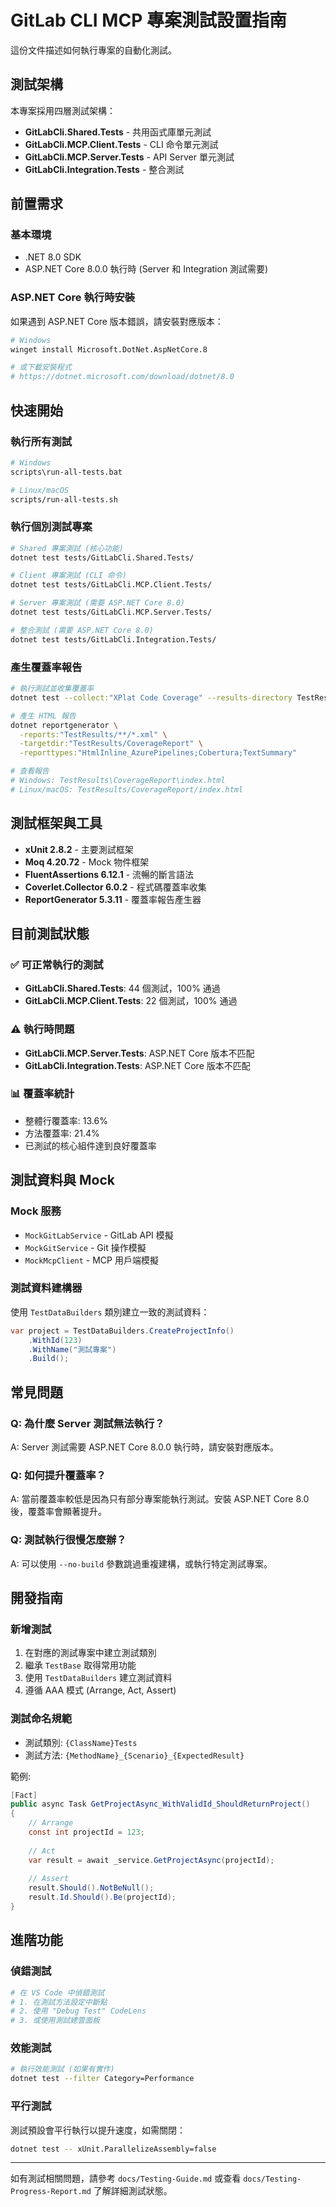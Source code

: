 # GitLab CLI MCP 專案測試設置指南

這份文件描述如何執行專案的自動化測試。

## 測試架構

本專案採用四層測試架構：

- **GitLabCli.Shared.Tests** - 共用函式庫單元測試
- **GitLabCli.MCP.Client.Tests** - CLI 命令單元測試  
- **GitLabCli.MCP.Server.Tests** - API Server 單元測試
- **GitLabCli.Integration.Tests** - 整合測試

## 前置需求

### 基本環境
- .NET 8.0 SDK
- ASP.NET Core 8.0.0 執行時 (Server 和 Integration 測試需要)

### ASP.NET Core 執行時安裝
如果遇到 ASP.NET Core 版本錯誤，請安裝對應版本：

```bash
# Windows
winget install Microsoft.DotNet.AspNetCore.8

# 或下載安裝程式
# https://dotnet.microsoft.com/download/dotnet/8.0
```

## 快速開始

### 執行所有測試
```bash
# Windows
scripts\run-all-tests.bat

# Linux/macOS  
scripts/run-all-tests.sh
```

### 執行個別測試專案
```bash
# Shared 專案測試 (核心功能)
dotnet test tests/GitLabCli.Shared.Tests/

# Client 專案測試 (CLI 命令)
dotnet test tests/GitLabCli.MCP.Client.Tests/

# Server 專案測試 (需要 ASP.NET Core 8.0)
dotnet test tests/GitLabCli.MCP.Server.Tests/

# 整合測試 (需要 ASP.NET Core 8.0)
dotnet test tests/GitLabCli.Integration.Tests/
```

### 產生覆蓋率報告
```bash
# 執行測試並收集覆蓋率
dotnet test --collect:"XPlat Code Coverage" --results-directory TestResults

# 產生 HTML 報告
dotnet reportgenerator \
  -reports:"TestResults/**/*.xml" \
  -targetdir:"TestResults/CoverageReport" \
  -reporttypes:"HtmlInline_AzurePipelines;Cobertura;TextSummary"

# 查看報告
# Windows: TestResults\CoverageReport\index.html
# Linux/macOS: TestResults/CoverageReport/index.html
```

## 測試框架與工具

- **xUnit 2.8.2** - 主要測試框架
- **Moq 4.20.72** - Mock 物件框架
- **FluentAssertions 6.12.1** - 流暢的斷言語法
- **Coverlet.Collector 6.0.2** - 程式碼覆蓋率收集
- **ReportGenerator 5.3.11** - 覆蓋率報告產生器

## 目前測試狀態

### ✅ 可正常執行的測試
- **GitLabCli.Shared.Tests**: 44 個測試，100% 通過
- **GitLabCli.MCP.Client.Tests**: 22 個測試，100% 通過

### ⚠️ 執行時問題
- **GitLabCli.MCP.Server.Tests**: ASP.NET Core 版本不匹配
- **GitLabCli.Integration.Tests**: ASP.NET Core 版本不匹配

### 📊 覆蓋率統計
- 整體行覆蓋率: 13.6%
- 方法覆蓋率: 21.4%
- 已測試的核心組件達到良好覆蓋率

## 測試資料與 Mock

### Mock 服務
- `MockGitLabService` - GitLab API 模擬
- `MockGitService` - Git 操作模擬
- `MockMcpClient` - MCP 用戶端模擬

### 測試資料建構器
使用 `TestDataBuilders` 類別建立一致的測試資料：

```csharp
var project = TestDataBuilders.CreateProjectInfo()
    .WithId(123)
    .WithName("測試專案")
    .Build();
```

## 常見問題

### Q: 為什麼 Server 測試無法執行？
A: Server 測試需要 ASP.NET Core 8.0.0 執行時，請安裝對應版本。

### Q: 如何提升覆蓋率？
A: 當前覆蓋率較低是因為只有部分專案能執行測試。安裝 ASP.NET Core 8.0 後，覆蓋率會顯著提升。

### Q: 測試執行很慢怎麼辦？
A: 可以使用 `--no-build` 參數跳過重複建構，或執行特定測試專案。

## 開發指南

### 新增測試
1. 在對應的測試專案中建立測試類別
2. 繼承 `TestBase` 取得常用功能
3. 使用 `TestDataBuilders` 建立測試資料
4. 遵循 AAA 模式 (Arrange, Act, Assert)

### 測試命名規範
- 測試類別: `{ClassName}Tests`
- 測試方法: `{MethodName}_{Scenario}_{ExpectedResult}`

範例:
```csharp
[Fact]
public async Task GetProjectAsync_WithValidId_ShouldReturnProject()
{
    // Arrange
    const int projectId = 123;
    
    // Act
    var result = await _service.GetProjectAsync(projectId);
    
    // Assert
    result.Should().NotBeNull();
    result.Id.Should().Be(projectId);
}
```

## 進階功能

### 偵錯測試
```bash
# 在 VS Code 中偵錯測試
# 1. 在測試方法設定中斷點
# 2. 使用 "Debug Test" CodeLens
# 3. 或使用測試總管面板
```

### 效能測試
```bash
# 執行效能測試 (如果有實作)
dotnet test --filter Category=Performance
```

### 平行測試
測試預設會平行執行以提升速度，如需關閉：

```bash
dotnet test -- xUnit.ParallelizeAssembly=false
```

---

如有測試相關問題，請參考 `docs/Testing-Guide.md` 或查看 `docs/Testing-Progress-Report.md` 了解詳細測試狀態。
